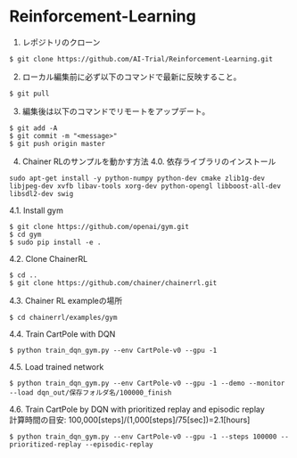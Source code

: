 # Reinforcement-Learning

1. レポジトリのクローン

```
$ git clone https://github.com/AI-Trial/Reinforcement-Learning.git
```

2. ローカル編集前に必ず以下のコマンドで最新に反映すること。

```
$ git pull
```

3. 編集後は以下のコマンドでリモートをアップデート。

```
$ git add -A
$ git commit -m "<message>"
$ git push origin master
```
4. Chainer RLのサンプルを動かす方法
  4.0. 依存ライブラリのインストール
```
sudo apt-get install -y python-numpy python-dev cmake zlib1g-dev libjpeg-dev xvfb libav-tools xorg-dev python-opengl libboost-all-dev libsdl2-dev swig
```
  4.1. Install gym
```
$ git clone https://github.com/openai/gym.git
$ cd gym
$ sudo pip install -e .
```

4.2. Clone ChainerRL
```
$ cd ..
$ git clone https://github.com/chainer/chainerrl.git
```

4.3. Chainer RL exampleの場所
```
$ cd chainerrl/examples/gym
```

4.4. Train CartPole with DQN
```
$ python train_dqn_gym.py --env CartPole-v0 --gpu -1
```

4.5. Load trained network
```
$ python train_dqn_gym.py --env CartPole-v0 --gpu -1 --demo --monitor --load dqn_out/保存フォルダ名/100000_finish
```

4.6. Train CartPole by DQN with prioritized replay and episodic replay  
計算時間の目安: 100,000[steps]/(1,000[steps]/75[sec])=2.1[hours]
```
$ python train_dqn_gym.py --env CartPole-v0 --gpu -1 --steps 100000 --prioritized-replay --episodic-replay
```
